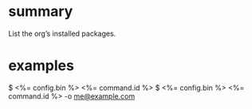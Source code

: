 # summary

List the org’s installed packages.

# examples

$ <%= config.bin %> <%= command.id %>
$ <%= config.bin %> <%= command.id %> -o me@example.com
